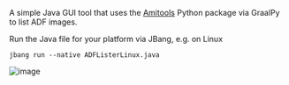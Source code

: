 A simple Java GUI tool that uses the [Amitools](https://pypi.org/project/amitools/) Python package via GraalPy to list ADF images.

Run the Java file for your platform via JBang, e.g. on Linux
```shell
jbang run --native ADFListerLinux.java
```

![image](https://github.com/timfel/adfexplorer/assets/46235/98054234-1f63-44c9-9116-1bbb0efea224)

